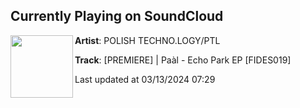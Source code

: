 ## Currently Playing on SoundCloud

[<img align="left" width="100" src="https://i1.sndcdn.com/artworks-9uDIXXCyTA47ticm-d1lm5Q-t500x500.jpg">](https://soundcloud.com/polishtechnology/premiere-paal-echo-park-ep-fides019)

**Artist**: POLISH TECHNO.LOGY/PTL 

**Track**: [PREMIERE] | Paàl - Echo Park EP [FIDES019]

Last updated at 03/13/2024 07:29
